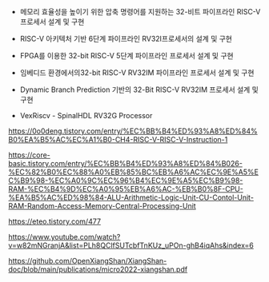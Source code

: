 - 메모리 효율성을 높이기 위한 압축 명령어를 지원하는 32-비트 파이프라인 RISC-V프로세서 설계 및 구현

- RISC-V 아키텍처 기반 6단계 파이프라인 RV32I프로세서의 설계 및 구현

- FPGA를 이용한 32-bit RISC-V 5단계 파이프라인 프로세서 설계 및 구현

- 임베디드 환경에서의32-bit RISC-V RV32IM 파이프라인 프로세서 설계 및 구현

- Dynamic Branch Prediction 기반의 32-Bit RISC-V RV32IM 프로세서 설계 및 구현

- VexRiscv - SpinalHDL RV32G Processor

https://0o0deng.tistory.com/entry/%EC%BB%B4%ED%93%A8%ED%84%B0%EA%B5%AC%EC%A1%B0-CH4-RISC-V-RISC-V-Instruction-1

https://core-basic.tistory.com/entry/%EC%BB%B4%ED%93%A8%ED%84%B026-%EC%82%B0%EC%88%A0%EB%85%BC%EB%A6%AC%EC%9E%A5%EC%B9%98-%EC%A0%9C%EC%96%B4%EC%9E%A5%EC%B9%98-RAM-%EC%B4%9D%EC%A0%95%EB%A6%AC-%EB%B0%8F-CPU-%EA%B5%AC%ED%98%84-ALU-Arithmetic-Logic-Unit-CU-Contol-Unit-RAM-Random-Access-Memory-Central-Processing-Unit

https://eteo.tistory.com/477

https://www.youtube.com/watch?v=w82mNGranjA&list=PLh8QClfSUTcbfTnKUz_uPOn-ghB4iqAhs&index=6

https://github.com/OpenXiangShan/XiangShan-doc/blob/main/publications/micro2022-xiangshan.pdf
